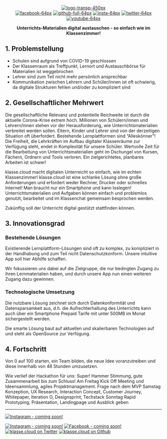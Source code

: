 <div align="center">
<a href="https://imgbb.com/"><img src="https://i.ibb.co/8zhrnyS/logo-transp-450px.png" alt="logo-transp-450px" border="0"></a><br>
<a href="https://imgbb.com/"><img src="https://i.ibb.co/0JBvGVV/facebook-64px.png" alt="facebook-64px" border="0"></a>
<a href="https://imgbb.com/"><img src="https://i.ibb.co/55mKghL/github-full-64px.png" alt="github-full-64px" border="0"></a>
<a href="https://imgbb.com/"><img src="https://i.ibb.co/ggtW6sP/insta-64px.png" alt="insta-64px" border="0"></a>
<a href="https://imgbb.com/"><img src="https://i.ibb.co/qYV4sd2/twitter-64px.png" alt="twitter-64px" border="0"></a>
<a href="https://imgbb.com/"><img src="https://i.ibb.co/3mqNvrx/youtube-64px.png" alt="youtube-64px" border="0"></a>
<br>

<b>Unterrichts-Materialien digital austauschen - so einfach wie im Klassenzimmer!</b>
</div>

## 1. Problemstellung

* Schulen sind aufgrund von COVID-19 geschlossen
* Der Klassenraum als Treffpunkt, Lernort und Austauschbörse für Materialien ist weggebrochen
* Lehrer sind zum Teil nicht mehr persönlich ansprechbar
* Kommunikation zwischen Lehrern und Schüler/innen ist oft schwierig, da digitale Strukturen fehlen und/oder zu kompliziert sind


## 2. Gesellschaftlicher Mehrwert

Die gesellschaftliche Relevanz und potentielle Reichweite ist durch die aktuelle Corona-Krise extrem hoch. Millionen von Schülern/innen und Lehrern/innen stehen vor der Herausforderung, wie Unterrichtsmaterialien verbreitet werden sollen. Eltern, Kinder und Lehrer sind von der derzeitigen Situation oft überfordert.
Bestehende Lernplattformen sind “Alleskönner”! Die Freiheit, die Lehrkräften im Aufbau digitaler Klassenräume zur Verfügung steht, endet in Komplexität für unsere Schüler. Wertvolle Zeit für die Bearbeitung von Unterrichtsmaterialien geht im Dschungel von Kursen, Fächern, Ordnern und Tools verloren. Ein zielgerichtetes, planbares Arbeiten ist schwer!

klasse.cloud macht digitalen Unterreicht so einfach, wie im echten Klassenzimmer! 
klasse.cloud ist eine schlanke Lösung ohne große Anforderungen und erfordert weder Rechner, Drucker oder schnelles Internet! Man braucht nur ein Smartphone und kann loslegen! 
Unterrichtsmaterialien und Aufgaben können einfach und problemlos genutzt, bearbeitet und im Klassenchat gemeinsam besprochen werden.

Zukünftig soll der Unterricht digital gestützt stattfinden können.


## 3. Innovationsgrad

### Bestehende Lösungen

Existierende Lernplattform-Lösungen sind oft zu komplex, zu kompliziert in der Handhabung und zum Teil nicht Datenschutzkonform. Unsere intuitive App soll hier Abhilfe schaffen.

Wir fokussieren uns dabei auf die Zielgruppe, die nur bedingten Zugang zu ihren Lernmaterialien haben, und durch unsere App nun einen weiteren Zugang dazu gewinnen. 

### Technologische Umsetzung

Die nutzbare Lösung zeichnet sich durch Datenkonformität und Datensparsamkeit aus, d.h. die Aufrechterhaltung des Unterrichts kann auch über ein Smartphone Prepaid Tarife mit unter 500MB im Monat sichergestellt werden. 

Die smarte Lösung baut auf aktuellen und skalierbaren Technologien auf und steht als OpenSource zur Verfügung.


## 4. Fortschritt

Von 0 auf 100 starten, ein Team bilden, die neue Idee voranzutreiben und diese innerhalb von 48 Stunden umzusetzen. 

Wie verlief der Hackathon für uns: Super! Hammer Stimmung, gute Zusammenarbeit bis zum Schluss!
Am Freitag Kick Off Meeting und Ideensammlung, agiles Projektmanagement. Frage nach dem MVP
Samstag Konzeption, UX Research, Interaction Concept, Customer Journey, Whitepaper, Iteration O, Designsprint, Techstack
Sonntag Rapid Prototyping, Präsentation, Landingpage und Ausblick geben


__________

[![Instagram - coming soon!](https://i.ibb.co/8zhrnyS/logo-transp-450px.png "klasse.cloud")](http://www.klasse.cloud)      
  
[![Instagram - coming soon!](https://i.ibb.co/ggtW6sP/insta-64px.png "Instagram - coming soon!")]()
[![Facebook - coming soon!](https://i.ibb.co/0JBvGVV/facebook-64px.png "Facebook - coming soon!")]() 
[![klasse.cloud on Twitter](https://i.ibb.co/qYV4sd2/twitter-64px.png "klasse.cloud on Twitter")](https://twitter.com/klassecloud) 
[![klasse.cloud on Github](https://i.ibb.co/55mKghL/github-full-64px.png "klasse.cloud on Github")](https://github.com/klassecloud/)
